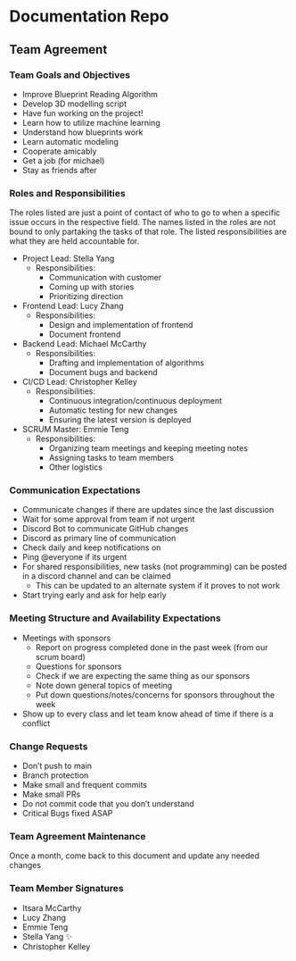 # Documentation Repo

## Team Agreement
### Team Goals and Objectives
- Improve Blueprint Reading Algorithm
- Develop 3D modelling script
- Have fun working on the project!
- Learn how to utilize machine learning
- Understand how blueprints work
- Learn automatic modeling
- Cooperate amicably
- Get a job (for michael)
- Stay as friends after

### Roles and Responsibilities
The roles listed are just a point of contact of who to go to when a specific issue occurs in the respective field. The names listed in the roles are not bound to only partaking the tasks of that role. The listed responsibilities are what they are held accountable for.
- Project Lead: Stella Yang
  - Responsibilities:
    - Communication with customer
    - Coming up with stories
    - Prioritizing direction
- Frontend Lead: Lucy Zhang
  - Responsibilities:
    - Design and implementation of frontend
    - Document frontend
- Backend Lead: Michael McCarthy
  - Responsibilities:
    - Drafting and implementation of algorithms
    - Document bugs and backend
- CI/CD Lead: Christopher Kelley
  - Responsibilities:
    - Continuous integration/continuous deployment
    - Automatic testing for new changes
    - Ensuring the latest version is deployed
- SCRUM Master: Emmie Teng
  - Responsibilities:
    - Organizing team meetings and keeping meeting notes
    - Assigning tasks to team members
    - Other logistics

### Communication Expectations
- Communicate changes if there are updates since the last discussion
- Wait for some approval from team if not urgent
- Discord Bot to communicate GitHub changes
- Discord as primary line of communication
- Check daily and keep notifications on
- Ping @everyone if its urgent
- For shared responsibilities, new tasks (not programming) can be posted in a discord channel and can be claimed
  - This can be updated to an alternate system if it proves to not work
- Start trying early and ask for help early

###  Meeting Structure and Availability Expectations
- Meetings with sponsors
  - Report on progress completed done in the past week (from our scrum board)
  - Questions for sponsors
  - Check if we are expecting the same thing as our sponsors
  - Note down general topics of meeting
  - Put down questions/notes/concerns for sponsors throughout the week
- Show up to every class and let team know ahead of time if there is a conflict

### Change Requests
- Don’t push to main
- Branch protection
- Make small and frequent commits
- Make small PRs
- Do not commit code that you don’t understand
- Critical Bugs fixed ASAP

### Team Agreement Maintenance
Once a month, come back to this document and update any needed changes

### Team Member Signatures
- Itsara McCarthy
- Lucy Zhang
- Emmie Teng
- Stella Yang ✨
- Christopher Kelley